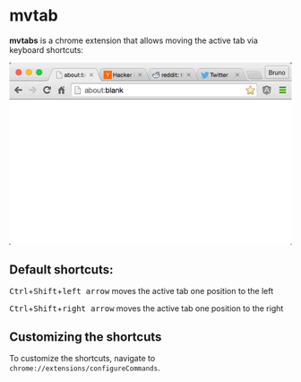 # mvtab

__mvtabs__ is a chrome extension that allows moving the active tab via keyboard shortcuts:

![gif](mvtab.gif?raw=true "The extension in action")


## Default shortcuts:

<kbd>Ctrl</kbd>+<kbd>Shift</kbd>+<kbd>left arrow</kbd> moves the active tab one position to the left

<kbd>Ctrl</kbd>+<kbd>Shift</kbd>+<kbd>right arrow</kbd> moves the active tab one position to the right

## Customizing the shortcuts

To customize the shortcuts, navigate to `chrome://extensions/configureCommands`.
